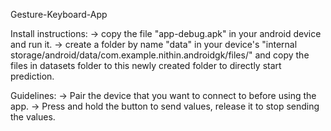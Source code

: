 Gesture-Keyboard-App

Install instructions: 
-> copy the file "app-debug.apk" in your android device and run it.
-> create a folder by name "data" in your device's "internal storage/android/data/com.example.nithin.androidgk/files/" and copy the files in datasets folder to this newly created folder to directly start prediction.

Guidelines:
-> Pair the device that you want to connect to before using the app.
-> Press and hold the button to send values, release it to stop sending the values.